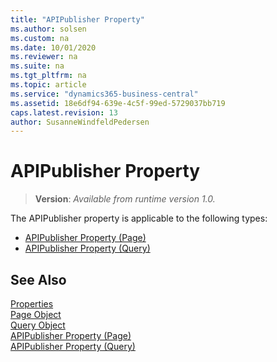 ```yaml
---
title: "APIPublisher Property"
ms.author: solsen
ms.custom: na
ms.date: 10/01/2020
ms.reviewer: na
ms.suite: na
ms.tgt_pltfrm: na
ms.topic: article
ms.service: "dynamics365-business-central"
ms.assetid: 18e6df94-639e-4c5f-99ed-5729037bb719
caps.latest.revision: 13
author: SusanneWindfeldPedersen
---
```

 
# APIPublisher Property 
> **Version**: _Available from runtime version 1.0._

The APIPublisher property is applicable to the following types: 
- [APIPublisher Property (Page)](devenv-APIPublisher-page-property.md)   
- [APIPublisher Property (Query)](devenv-APIPublisher-query-property.md)   


## See Also  
[Properties](devenv-properties.md)   
[Page Object](../devenv-page-object.md)   
[Query Object](../devenv-query-object.md)   
[APIPublisher Property (Page)](devenv-APIPublisher-page-property.md)  
[APIPublisher Property (Query)](devenv-APIPublisher-query-property.md) 